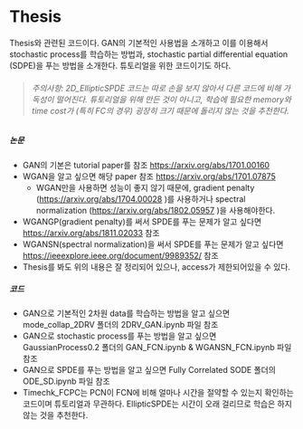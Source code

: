 # Thesis
Thesis와 관련된 코드이다. GAN의 기본적인 사용법을 소개하고 이를 이용해서 stochastic process를 학습하는 방법과, stochastic partial differential equation (SDPE)을 푸는 방법을 소개한다. 튜토리얼을 위한 코드이기도 하다.

> ###### 주의사항: 2D_EllipticSPDE 코드는 따로 손을 보지 않아서 다른 코드에 비해 가독성이 떨어진다. 튜토리얼을 위해 만든 것이 아니고, 학습에 필요한 memory와 time cost가 (특히 FC의 경우) 굉장히 크기 때문에 돌리지 않는 것을 추천한다.

##### 논문
- GAN의 기본은 tutorial paper를 참조 https://arxiv.org/abs/1701.00160
- WGAN을 알고 싶으면 해당 paper 참조 https://arxiv.org/abs/1701.07875
  - WGAN만을 사용하면 성능이 좋지 않기 때문에, gradient penalty (https://arxiv.org/abs/1704.00028 )를 사용하거나 spectral normalization (https://arxiv.org/abs/1802.05957 )을 사용해야한다.
- WGANGP(gradient penalty)를 써서 SPDE를 푸는 문제가 알고 싶다면 https://arxiv.org/abs/1811.02033 참조
- WGANSN(spectral normalization)을 써서 SPDE를 푸는 문제가 알고 싶다면 https://ieeexplore.ieee.org/document/9989352/ 참조
- Thesis를 봐도 위의 내용은 잘 정리되어 있으나, access가 제한되어있을 수 있다.

##### 코드
- GAN으로 기본적인 2차원 data를 학습하는 방법을 알고 싶으면 mode_collap_2DRV 폴더의 2DRV_GAN.ipynb 파일 참조
- GAN으로 stochastic process를 푸는 방법을 알고 싶으면 GaussianProcess0.2 폴더의 GAN_FCN.ipynb & WGANSN_FCN.ipynb 파일 참조
- GAN으로 SPDE를 푸는 방법을 알고 싶으면 Fully Correlated SODE 폴더의 ODE_SD.ipynb 파일 참조
- Timechk_FCPC는 PCN이 FCN에 비해 얼마나 시간을 절약할 수 있는지 확인하는 코드이며 튜토리얼과 무관하다. EllipticSPDE는 시간이 오래 걸리므로 학습은 하지 않는 것을 추천한다.

